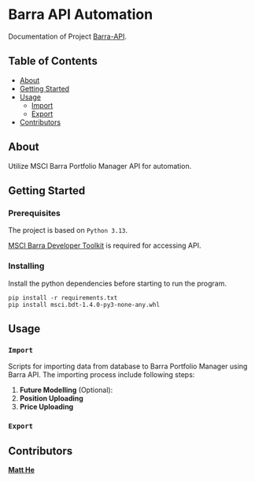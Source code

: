 # Barra API Automation

Documentation of Project [Barra-API](https://github.com/matthegaam/Barra-API).

## Table of Contents

+ [About](#about)
+ [Getting Started](#getting_started)
+ [Usage](#usage)
    + [Import](#import)
    + [Export](#export-a-name--exporta)
+ [Contributors](#contributors)

## About <a name = "about"></a>

Utilize MSCI Barra Portfolio Manager API for automation.

## Getting Started <a name = "getting_started"></a>

### Prerequisites

The project is based on `Python 3.13`.

[MSCI Barra Developer Toolkit](https://developer.msci.com/apis/barraone-developer-s-toolkit-bdt) is required for
accessing API.

### Installing

Install the python dependencies before starting to run the program.

```
pip install -r requirements.txt
pip install msci.bdt-1.4.0-py3-none-any.whl
```

## Usage <a name = "usage"></a>

### `Import`

Scripts for importing data from database to Barra Portfolio Manager using Barra API. The importing process include
following steps:

1. **Future Modelling** (Optional):
2. **Position Uploading**
3. **Price Uploading**

### `Export`

## Contributors

[**Matt He**](mailto:ziyanghe@gaamhk.com)
